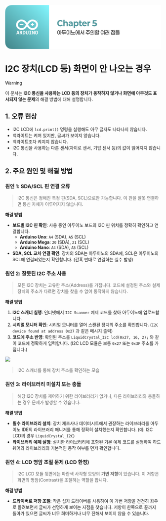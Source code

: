 <img src="./header.png" />

# I2C 장치(LCD 등) 화면이 안 나오는 경우

> [!WARNING]
> 이 문서는 **I2C 통신을 사용하는 LCD 등의 장치가 동작하지 않거나 화면에 아무것도 표시되지 않는 문제**의 해결 방법에 대해 설명합니다.

## 1. 오류 현상

- I2C LCD에 `lcd.print()` 명령을 실행해도 아무 글자도 나타나지 않습니다.
- 백라이트는 켜져 있지만, 글씨가 보이지 않습니다.
- 백라이트조차 켜지지 않습니다.
- I2C 통신을 사용하는 다른 센서(자이로 센서, 기압 센서 등)의 값이 읽어지지 않습니다.

## 2. 주요 원인 및 해결 방법

### 원인 1: SDA/SCL 핀 연결 오류

> I2C 통신은 정해진 특정 핀(SDA, SCL)으로만 가능합니다. 이 핀을 잘못 연결하면 통신 자체가 이루어지지 않습니다.

**해결 방법**

- **보드별 I2C 핀 확인**: 사용 중인 아두이노 보드의 I2C 핀 위치를 정확히 확인하고 연결합니다.
  - **Arduino Uno**: `A4` (SDA), `A5` (SCL)
  - **Arduino Mega**: `20` (SDA), `21` (SCL)
  - **Arduino Nano**: `A4` (SDA), `A5` (SCL)
- **SDA, SCL 교차 연결 확인**: 장치의 SDA는 아두이노의 SDA에, SCL은 아두이노의 SCL에 연결되었는지 확인합니다. (간혹 반대로 연결하는 실수 발생)

### 원인 2: 잘못된 I2C 주소 사용

> 모든 I2C 장치는 고유한 주소(Address)를 가집니다. 코드에 설정된 주소와 실제 장치의 주소가 다르면 장치를 찾을 수 없어 동작하지 않습니다.

**해결 방법**

1. **I2C 스캐너 실행**: 인터넷에서 `I2C Scanner` 예제 코드를 찾아 아두이노에 업로드합니다.
2. **시리얼 모니터 확인**: 시리얼 모니터를 열어 스캔된 장치의 주소를 확인합니다. (`I2C device found at address 0x27` 과 같은 메시지 출력)
3. **코드에 주소 반영**: 확인된 주소를 `LiquidCrystal_I2C lcd(0x27, 16, 2);` 와 같이 코드에 정확하게 입력합니다. (I2C LCD 모듈은 보통 `0x27` 또는 `0x3F` 주소를 가집니다.)

<img src="./src/i2c_scanner.png" />

> I2C 스캐너를 통해 장치 주소를 확인하는 모습

### 원인 3: 라이브러리 미설치 또는 충돌

> 해당 I2C 장치를 제어하기 위한 라이브러리가 없거나, 다른 라이브러리와 충돌하는 경우 문제가 발생할 수 있습니다.

**해결 방법**

- **필수 라이브러리 설치**: 장치 제조사나 데이터시트에서 권장하는 라이브러리를 아두이노 IDE의 라이브러리 매니저를 통해 정확히 설치했는지 확인합니다. (예: I2C LCD의 경우 `LiquidCrystal_I2C`)
- **라이브러리 예제 실행**: 설치한 라이브러리에 포함된 기본 예제 코드를 실행하여 하드웨어와 라이브러리의 기본적인 동작 여부를 먼저 확인합니다.

### 원인 4: LCD 명암 조절 문제 (LCD 한정)

> I2C LCD 모듈 뒷면에는 파란색 사각형 모양의 **가변 저항**이 있습니다. 이 저항은 화면의 명암(Contrast)을 조절하는 역할을 합니다.

**해결 방법**

- **드라이버로 저항 조절**: 작은 십자 드라이버를 사용하여 이 가변 저항을 천천히 좌우로 돌려보면서 글씨가 선명하게 보이는 지점을 찾습니다. 저항이 한쪽으로 끝까지 돌아가 있으면 글씨가 너무 희미하거나 너무 진해서 보이지 않을 수 있습니다.

